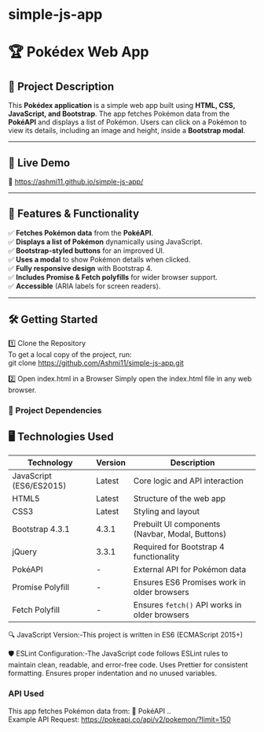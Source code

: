 # simple-js-app
 
# 🏆 Pokédex Web App

## 📌 Project Description
This **Pokédex application** is a simple web app built using **HTML, CSS, JavaScript, and Bootstrap**. The app fetches Pokémon data from the **PokéAPI** and displays a list of Pokémon. Users can click on a Pokémon to view its details, including an image and height, inside a **Bootstrap modal**.

---

## 🚀 Live Demo  
🔗 https://ashmi11.github.io/simple-js-app/ 

---

## 📜 Features & Functionality  
✅ **Fetches Pokémon data** from the **PokéAPI**.  
✅ **Displays a list of Pokémon** dynamically using JavaScript.  
✅ **Bootstrap-styled buttons** for an improved UI.  
✅ **Uses a modal** to show Pokémon details when clicked.  
✅ **Fully responsive design** with Bootstrap 4.  
✅ **Includes Promise & Fetch polyfills** for wider browser support.  
✅ **Accessible** (ARIA labels for screen readers).  

---

## 🛠 Getting Started  

 1️⃣ Clone the Repository  
To get a local copy of the project, run:  
git clone https://github.com/Ashmi11/simple-js-app.git 

2️⃣ Open index.html in a Browser
Simply open the index.html file in any web browser.


### 🔧 Project Dependencies
## 🖥 Technologies Used

| **Technology**      | **Version** | **Description** |
|--------------------|------------|----------------|
| JavaScript (ES6/ES2015) | Latest     | Core logic and API interaction |
| HTML5             | Latest     | Structure of the web app |
| CSS3              | Latest     | Styling and layout |
| Bootstrap 4.3.1   | 4.3.1      | Prebuilt UI components (Navbar, Modal, Buttons) |
| jQuery            | 3.3.1      | Required for Bootstrap 4 functionality |
| PokéAPI          | -          | External API for Pokémon data |
| Promise Polyfill  | -          | Ensures ES6 Promises work in older browsers |
| Fetch Polyfill    | -          | Ensures `fetch()` API works in older browsers |


🔍 JavaScript Version:-This project is written in ES6 (ECMAScript 2015+)

🛡 ESLint Configuration:-The JavaScript code follows ESLint rules to maintain clean, readable, and error-free code.
Uses Prettier for consistent formatting.
Ensures proper indentation and no unused variables.


 ### API Used
This app fetches Pokémon data from:
🔗 PokéAPI  ..        
Example API Request:
https://pokeapi.co/api/v2/pokemon/?limit=150